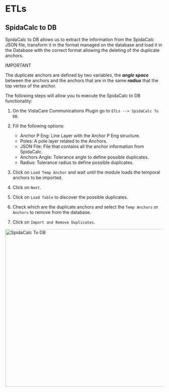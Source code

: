# ETLs

## SpidaCalc to DB

SpidaCalc to DB allows us to extract the information from the SpidaCalc JSON file, transform it in the format managed on the database and load it in the Database with the correct format allowing the deleting of the duplicate anchors.

<div class="note">
<p class="admonition-title">IMPORTANT</p>
<p>The duplicate anchors are defined by two variables, the <b><i>angle space</i></b> between the anchors and the anchors that are in the same <b><i>radius</i></b> that the top vertex of the anchor.</p>
</div>

The following steps will allow you to execute the SpidaCalc to DB functionality:

1. On the VistaCare Communications Plugin go to `ETLs --> SpidaCalc To DB`.
2. Fill the following options:

    * Anchor P Eng: Line Layer with the Archor P Eng structure.
    * Poles: A pole layer related to the Anchors.
    * JSON File: File that contains all the anchor information from SpidaCalc.
    * Anchors Angle: Tolerance angle to define possible duplicates.
    * Radius: Tolerance radius to define possible duplicates.

3. Click on `Load Temp Anchor` and wait until the module loads the temporal anchors to be imported.
4. Click on `Next`. 
5. Click on `Load Table` to discover the possible duplicates.
6. Check which are the duplicate anchors and select the `Temp Anchors` or `Anchors` to remove from the database.
7. Click on `Import and Remove Duplicates`.

<a class="" data-lightbox="SpidaCalc To DB" href="_static/spidacalc_to_db.gif" title="SpidaCalc To DB" data-title="SpidaCalc To DB"><img src="_static/spidacalc_to_db.gif" class="align-center" width="800px" height="500px" alt="SpidaCalc To DB">
</a>